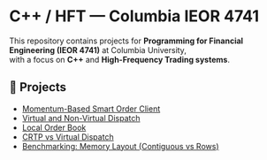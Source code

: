# C++ / HFT — Columbia IEOR 4741

This repository contains projects for **Programming for Financial Engineering (IEOR 4741)** at Columbia University,  
with a focus on **C++** and **High-Frequency Trading systems**.

## 📂 Projects
- [Momentum-Based Smart Order Client](projects/phase-02-momentum-client)
- [Virtual and Non-Virtual Dispatch](projects/session-03-virtual-non-virtual-dispatch)
- [Local Order Book](projects/phase-03-order-book)
- [CRTP vs Virtual Dispatch](projects/session-04-crtp-virtual-dispatch)
- [Benchmarking: Memory Layout (Contiguous vs Rows)](session-02-matrix-multiplication-memory-layout)
  
